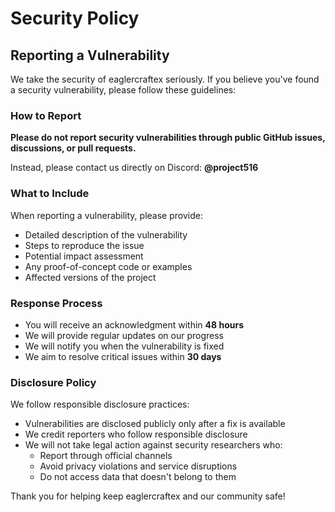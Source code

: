 # Security Policy

## Reporting a Vulnerability

We take the security of eaglercraftex seriously. If you believe you've found a security vulnerability, please follow these guidelines:

### How to Report
**Please do not report security vulnerabilities through public GitHub issues, discussions, or pull requests.**

Instead, please contact us directly on Discord: **@project516**

### What to Include
When reporting a vulnerability, please provide:
- Detailed description of the vulnerability
- Steps to reproduce the issue
- Potential impact assessment
- Any proof-of-concept code or examples
- Affected versions of the project

### Response Process
- You will receive an acknowledgment within **48 hours**
- We will provide regular updates on our progress
- We will notify you when the vulnerability is fixed
- We aim to resolve critical issues within **30 days**

### Disclosure Policy
We follow responsible disclosure practices:
- Vulnerabilities are disclosed publicly only after a fix is available
- We credit reporters who follow responsible disclosure
- We will not take legal action against security researchers who:
  - Report through official channels
  - Avoid privacy violations and service disruptions
  - Do not access data that doesn't belong to them

Thank you for helping keep eaglercraftex and our community safe!
